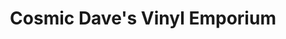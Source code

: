 ---
title: "Cosmic Dave's Vinyl Emporium"
url: /sudbury/cosmic-daves-vinyl-emporium/
shop: music
---